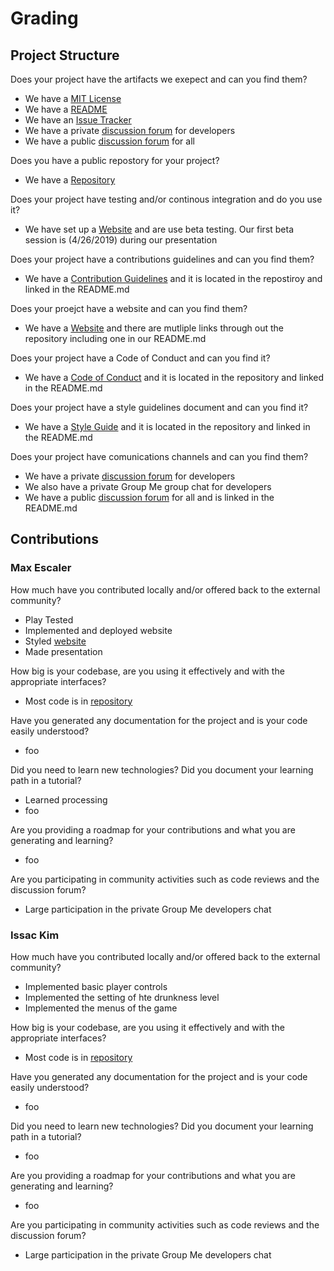 # Grading  
## Project Structure
Does your project have the artifacts we exepect and can you find them?
- We have a [MIT License](LICENSE) 
- We have a [README](README.md)
- We have an [Issue Tracker](https://github.com/meowskers/BeirRun/issues)
- We have a private [discussion forum](https://chat.rcos.io/open-source/channels/beirrun) for developers
- We have a public [discussion forum](https://discordapp.com/invite/8amPvy) for all

Does you have a public repostory for your project?
- We have a [Repository](https://github.com/meowskers/BeirRun)  

Does your project have testing and/or continous integration and do you use it?
- We have set up a [Website](https://max-escaler.github.io/BeirRun/) and are use beta testing. Our first beta session is (4/26/2019) during our presentation

Does your project have a contributions guidelines and can you find them?
- We have a [Contribution Guidelines](CONTRIBUTING.md) and it is located in the repostiroy and linked in the README.md  

Does your proejct have a website and can you find them?
- We have a [Website](https://max-escaler.github.io/BeirRun/) and there are mutliple links through out the repository including one in our README.md  

Does your project have a Code of Conduct and can you find it?  
- We have a [Code of Conduct](https://github.com/meowskers/BeirRun/blob/master/CODE_OF_CONDUCT.md) and it is located in the repository and linked in the README.md 

Does your project have a style guidelines document and can you find it?
-  We have a [Style Guide](https://github.com/meowskers/BeirRun/blob/master/Style%20Guide.md) and it is located in the repository and linked in the README.md

Does your project have comunications channels and can you find them?  
- We have a private [discussion forum](https://chat.rcos.io/open-source/channels/beirrun) for developers
- We also have a private Group Me group chat for developers
- We have a public [discussion forum](https://discordapp.com/invite/8amPvy) for all and is linked in the README.md

## Contributions 
### Max Escaler  
How much have you contributed locally and/or offered back to the external community?  
- Play Tested  
- Implemented and deployed website  
- Styled [website](https://max-escaler.github.io/BeirRun/)  
- Made presentation  

How big is your codebase, are you using it effectively and with the appropriate interfaces?   
- Most code is in [repository](https://github.com/meowskers/BeirRun)

Have you generated any documentation for the project and is your code easily understood?  
- foo

Did you need to learn new technologies? Did you document your learning path in a tutorial?  
- Learned processing
- foo

Are you providing a roadmap for your contributions and what you are generating and learning?  
- foo

Are you participating in community activities such as code reviews and the discussion forum?  
- Large participation in the private Group Me developers chat  

### Issac Kim
How much have you contributed locally and/or offered back to the external community?  
- Implemented basic player controls  
- Implemented the setting of hte drunkness level  
- Implemented the menus of the game    

How big is your codebase, are you using it effectively and with the appropriate interfaces?   
- Most code is in [repository](https://github.com/meowskers/BeirRun)

Have you generated any documentation for the project and is your code easily understood?  
- foo

Did you need to learn new technologies? Did you document your learning path in a tutorial?  
- foo

Are you providing a roadmap for your contributions and what you are generating and learning?  
- foo

Are you participating in community activities such as code reviews and the discussion forum?  
- Large participation in the private Group Me developers chat  



